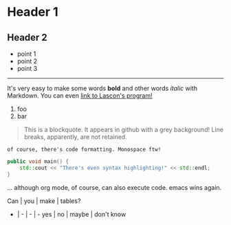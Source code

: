 # Header 1
## Header 2
- point 1
- point 2
- point 3

---

It's very easy to make some words **bold** and other words *italic* with Markdown. 
You can even [link to Lascon's program!](http://sisne.org/lascon-vii/program/?lang=en)

1. foo
1. bar

> This is a blockquote.
> It appears in github with a grey background!
> Line breaks, apparently, are not retained.

`of course, there's code formatting. Monospace ftw!`

```C++
public void main() {
	std::cout << "There's even syntax highlighting!" << std::endl;
}
```
... although org mode, of course, can also execute code. emacs wins again.

Can | you | make | tables?
- | - | - | -
yes | no | maybe | don't know
